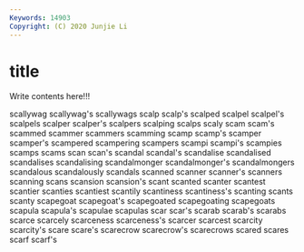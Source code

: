 ```yaml
---
Keywords: 14903
Copyright: (C) 2020 Junjie Li
---
```


# title

Write contents here!!!
 
scallywag 
scallywag's 
scallywags 
scalp 
scalp's 
scalped 
scalpel 
scalpel's 
scalpels
scalper 
scalper's 
scalpers 
scalping 
scalps 
scaly 
scam 
scam's 
scammed 
scammer
scammers 
scamming 
scamp 
scamp's 
scamper 
scamper's 
scampered 
scampering 
scampers 
scampi
scampi's 
scampies 
scamps 
scams 
scan 
scan's 
scandal 
scandal's 
scandalise 
scandalised
scandalises 
scandalising 
scandalmonger 
scandalmonger's 
scandalmongers 
scandalous 
scandalously 
scandals 
scanned 
scanner
scanner's 
scanners 
scanning 
scans 
scansion 
scansion's 
scant 
scanted 
scanter 
scantest
scantier 
scanties 
scantiest 
scantily 
scantiness 
scantiness's 
scanting 
scants 
scanty 
scapegoat
scapegoat's 
scapegoated 
scapegoating 
scapegoats 
scapula 
scapula's 
scapulae 
scapulas 
scar 
scar's
scarab 
scarab's 
scarabs 
scarce 
scarcely 
scarceness 
scarceness's 
scarcer 
scarcest 
scarcity
scarcity's 
scare 
scare's 
scarecrow 
scarecrow's 
scarecrows 
scared 
scares 
scarf 
scarf's
